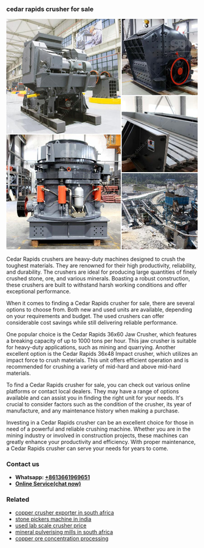 <h3>cedar rapids crusher for sale</h3><img src='1708332540.jpg' alt=''><p>Cedar Rapids crushers are heavy-duty machines designed to crush the toughest materials. They are renowned for their high productivity, reliability, and durability. The crushers are ideal for producing large quantities of finely crushed stone, ore, and various minerals. Boasting a robust construction, these crushers are built to withstand harsh working conditions and offer exceptional performance.</p><p>When it comes to finding a Cedar Rapids crusher for sale, there are several options to choose from. Both new and used units are available, depending on your requirements and budget. The used crushers can offer considerable cost savings while still delivering reliable performance.</p><p>One popular choice is the Cedar Rapids 36x60 Jaw Crusher, which features a breaking capacity of up to 1000 tons per hour. This jaw crusher is suitable for heavy-duty applications, such as mining and quarrying. Another excellent option is the Cedar Rapids 36x48 Impact crusher, which utilizes an impact force to crush materials. This unit offers efficient operation and is recommended for crushing a variety of mid-hard and above mid-hard materials.</p><p>To find a Cedar Rapids crusher for sale, you can check out various online platforms or contact local dealers. They may have a range of options available and can assist you in finding the right unit for your needs. It's crucial to consider factors such as the condition of the crusher, its year of manufacture, and any maintenance history when making a purchase.</p><p>Investing in a Cedar Rapids crusher can be an excellent choice for those in need of a powerful and reliable crushing machine. Whether you are in the mining industry or involved in construction projects, these machines can greatly enhance your productivity and efficiency. With proper maintenance, a Cedar Rapids crusher can serve your needs for years to come.</p><h3>Contact us</h3><ul><li><strong>Whatsapp:&nbsp;<a href="https://wa.me/8613661969651">+8613661969651</a></strong></li><li><a href="https://swt.shibang-china.com/?git&amp;zhl&amp;cedar rapids crusher for sale"><strong>Online Service(chat now)</strong></a></li></ul><h3>Related</h3><ul><li><a href='copper crusher exporter in south africa.md'>copper crusher exporter in south africa</a></li><li><a href='stone pickers machine in india.md'>stone pickers machine in india</a></li><li><a href='used lab scale crusher price.md'>used lab scale crusher price</a></li><li><a href='mineral pulverising mills in south africa.md'>mineral pulverising mills in south africa</a></li><li><a href='copper ore concentration processing.md'>copper ore concentration processing</a></li></ul>